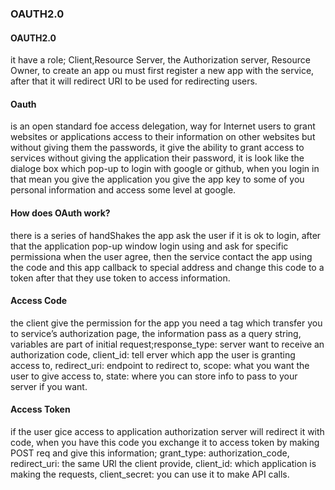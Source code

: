### OAUTH2.0
#### OAUTH2.0
it have a role; Client,Resource Server, the Authorization server, Resource Owner, to create an app ou must first register a new app with the service, after that it will redirect URI to be used for redirecting users.
#### Oauth
is an open standard foe access delegation, way for Internet users to grant websites or applications access to their information on other websites but without giving them the passwords, it give the ability to grant access to services without giving the application their password, it is look like the dialoge box which pop-up to login with google or github, when you login in that mean you give the application you give the app key to some of you personal information and access some level at google.
#### How does OAuth work?
there is a series of handShakes the app ask the user if it is ok to login, after that the application pop-up window login using and ask for specific permissiona when the user agree, then the service contact the app using the code and this app callback to special address and change this code to a token after that they use token to access information.
#### Access Code
the client give the permission for the app you need a tag which transfer you to service’s authorization page, the information pass as a query string, variables are part of initial request;response_type: server want to receive an authorization code, client_id: tell erver which app the user is granting access to, redirect_uri: endpoint to redirect to, scope: what you want the user to give access to, state: where you can store info to pass to your server if you want.
#### Access Token
if the user gice access to application authorization server will redirect it with code, when you have this code you exchange it to access token by making POST req and give this information; grant_type: authorization_code, redirect_uri: the same URl the client provide, client_id: which application is making the requests, client_secret: you can use it to make API calls.



